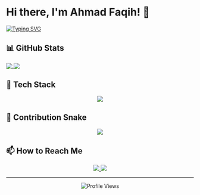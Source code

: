 # Hi there, I'm Ahmad Faqih! 👋

[![Typing SVG](https://readme-typing-svg.demolab.com?font=Fira+Code&weight=600&size=24&duration=4000&pause=1000&color=5BCDEC&width=435&lines=Frontend+Developer;Web+Developer;Game+Enthusiast;Software+Engineer)](https://git.io/typing-svg)

## 📊 GitHub Stats

<p align="left">
  <a href="https://github.com/LAWAGGG">
    <img align="center" src="https://github-readme-stats.vercel.app/api?username=LAWAGGG&count_private=true&show_icons=true&theme=tokyonight" />
  </a>
  <a href="https://github.com/LAWAGGG">
    <img align="center" src="https://github-readme-stats.vercel.app/api/top-langs/?username=LAWAGGG&layout=compact&theme=tokyonight&langs_count=8" />
  </a>
</p>

## 🔧 Tech Stack

<p align="center">
  <img src="https://skillicons.dev/icons?i=html,css,js,php,laravel,react,cs,unity,vue,bootstrap,tailwind&theme=dark" />
</p>

## 🐍 Contribution Snake  

<p align="center">
  <img src="https://github.com/LAWAGGG/LAWAGGG/blob/output/github-contribution-grid-snake.svg" />
</p>

## 📫 How to Reach Me

<p align="center">
  <a href="https://www.instagram.com/fagih_channel/">
    <img src="https://img.shields.io/badge/Instagram-E4405F?style=for-the-badge&logo=instagram&logoColor=white" />
  </a>
  <a href="https://mail.google.com/mail/?view=cm&fs=1&to=ahmadfagih.arrifai@gmail.com&su=Inquiry%20about%20Your%20Services&body=Halo!%0A%0ASaya%20tertarik%20dengan%20portofolio%20Anda.%20Bisa%20berdiskusi%20lebih%20lanjut?%0A%0ATerima%20kasih!%20Salam">
    <img src="https://img.shields.io/badge/Email-D14836?style=for-the-badge&logo=gmail&logoColor=white" />
  </a>
</p>

---

<p align="center">
  <img src="https://komarev.com/ghpvc/?username=LAWAGGG&style=for-the-badge&color=blueviolet" alt="Profile Views" />
</p>
